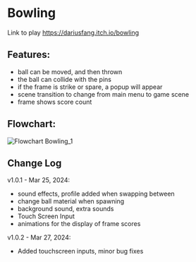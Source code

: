 # Bowling
Link to play https://dariusfang.itch.io/bowling

## Features:
- ball can be moved, and then thrown
- the ball can collide with the pins
- if the frame is strike or spare, a popup will appear
- scene transition to change from main menu to game scene
- frame shows score count

## Flowchart:
![Flowchart Bowling_1](https://github.com/DarFang/Itch.io-Builds/assets/56571687/08a4ce09-b22a-4d7a-8413-439c854f1c4d)


## Change Log
v1.0.1 - Mar 25, 2024: 
- sound effects, profile added when swapping between
- change ball material when spawning
- background sound, extra sounds
- Touch Screen Input
- animations for the display of frame scores

v1.0.2 - Mar 27, 2024: 
- Added touchscreen inputs, minor bug fixes

